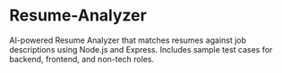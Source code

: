 # Resume-Analyzer
AI-powered Resume Analyzer that matches resumes against job descriptions using Node.js and Express. Includes sample test cases for backend, frontend, and non-tech roles.
